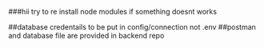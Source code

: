 

###hii try to re install node modules if something doesnt works 

##database credentails to be put in config/connection      not .env
##postman and database file are provided in backend repo
